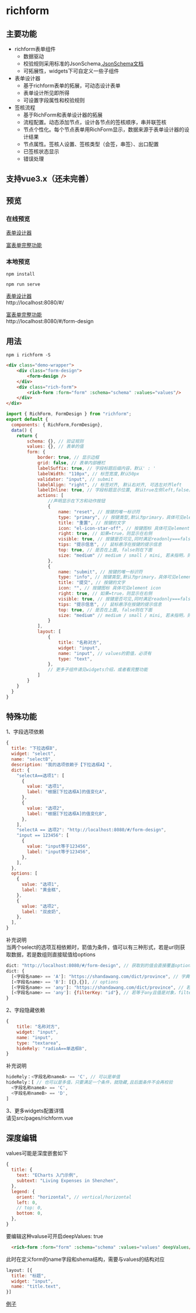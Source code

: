 # richform

## 主要功能
* richform表单组件
    * 数据驱动
    * 校验规则采用标准的JsonSchema,[JsonSchema文档](https://github.com/jingyuLin1999/richform/blob/main/JSON-Schema.md)
    * 可拓展性，widgets下可自定义一些子组件
* 表单设计器 
    * 基于richform表单的拓展，可动态设计表单
    * 表单设计所见即所得
    * 可设置字段属性和校验规则
* 签核流程 
    * 基于RichForm和表单设计器的拓展
    * 流程配置。动态添加节点，设计各节点的签核顺序，串并联签核
    * 节点个性化。每个节点表单用RichForm显示，数据来源于表单设计器的设计结果
    * 节点属性。签核人设置、签核类型（会签，串签）、出口配置
    * 已签核状态显示
    * 错误处理

## 支持vue3.x（还未完善）

## 预览

### 在线预览

[表单设计器](http://117.73.12.76/demo/richform/#/ )  

[富表单完整功能](http://117.73.12.76/demo/richform/#/form-design )   

### 本地预览
```
npm install

npm run serve
```
[表单设计器](http://localhost:8080/#/ )  
http://localhost:8080/#/  
 
[富表单完整功能](http://localhost:8080/#/form-design )   
http://localhost:8080/#/form-design   

## 用法
```
npm i richform -S
```

```html
<div class="demo-wrapper">
    <div class="form-design">
        <form-design />
    </div>
    <div class="rich-form">
        <rich-form :form="form" :schema="schema" :values="values"/>
    </div>
</div>
```

```js
import { RichForm, FormDesign } from "richform";
export default {
  components: { RichForm,FormDesign},
  data() {
    return {
        schema: {}, // 验证规则
        values: {}, // 表单的值
        form: {
            border: true, // 显示边框
            grid: false, // 表单内部栅栏
            labelSuffix: true, // 字段标题后缀内容，默认' : '
            labelWidth: "110px", // 标签宽度,默认50px
            validator: "input", // submit
            labelAlign: "right", // 标签对齐, 默认右对齐, 可选左对齐left
            labelInline: true, // 字段标题显示位置, 默认true左侧left,false显示在top上方
            actions: [
                //声明显示在下方和动作按钮
                {
                    name: "reset", // 按键的唯一标识符
                    type: "primary", // 按键类型,默认为primary，具体可见element button
                    title: "重置", // 按键的文字
                    icon: "el-icon-star-off", // 按键图标 具体可见element icon
                    right: true, // 如果=true，则显示在右侧
                    visible: true, // 按键是否可见,同时满足readonly===false和设置为true才会显示,默认为true
                    tips: "提示信息", // 鼠标悬浮在按键的提示信息
                    top: true, // 是否在上面, false则在下面
                    size: "medium" // medium / small / mini, 若未指明，则等同于form.size
                },
                {
                    name: "submit", // 按键的唯一标识符
                    type: "info", // 按键类型,默认为primary，具体可见element button
                    title: "提交", // 按键的文字
                    icon: "", // 按键图标 具体可见element icon
                    right: true, // 如果=true，则显示在右侧
                    visible: true, // 按键是否可见,同时满足readonly===false和设置为true才会显示,默认为true
                    tips: "提示信息", // 鼠标悬浮在按键的提示信息
                    top: true, // 是否在上面, false则在下面
                    size: "medium" // medium / small / mini, 若未指明，则等同于form.size
                }
            ],
            layout: [
                {
                    title: "名称对方",
                    widget: "input",
                    name: "input", // values的箭值，必须有
                    type: "text",
                },
                // 更多子组件请见widgets介绍，或者看完整功能
            ]
        }
    }
  }
}
```

## 特殊功能  
1、字段选项依赖  
```js
{
  title: "下拉选框B",
  widget: "select",
  name: "selectB",
  description: "我的选项依赖于【下拉选框A】",
  dict: {
    "selectA==选项1": [
      {
        value: "选项1",
        label: "根据[下拉选框A]的值变化A",
      },
      {
        value: "选项2",
        label: "根据[下拉选框A]的值变化B",
      },
    ],
    "selectA == 选项2": "http://localhost:8080/#/form-design",
    "input == 123456": [
      {
        value: "input等于123456",
        label: "input等于123456",
      },
    ],
  },
  options: [
    {
      value: "选项1",
      label: "黄金糕",
    },
    {
      value: "选项2",
      label: "双皮奶",
    },
  ],
}
```
补充说明  
当两个select的选项互相依赖时，箭值为条件，值可以有三种形式，若是url则获取数据，若是数组则直接赋值给options  
```js
dict: "http://localhost:8080/#/form-design", // 获取到的值会直接覆盖options
dict: {  
  [<字段名name> == 'A']: "https://shandawang.com/dict/province", // 字典，
  [<字段名name> == 'B']: [{},{}], // options
  [<字段名name> == 'any']: "https://shandawang.com/dict/province", // 若等于any且值是url，<字段名name>的值只要变化，就会带上<字段名name>值到后端过滤获取字典
  [<字段名name> == 'any']: {filterKey: "id"}, // 若等于any且值是对象，filterKey字段和options都必须有。<字段名name>的值只要变化，就会带上<字段名name>值到options中过滤。有一种特殊应用，当被依赖的字段值变化了，根据被依赖选项({label,value,other})的某个字段的值到当前options过滤，此时可配beRelyFilterKey如 {filterKey: "id",beRelyFilterKey: "other"}
}
```
2、字段隐藏依赖 
```js
{
    title: "名称对方",
    widget: "input",
    name: "input",
    type: "textarea",
    hideRely: "radioA==单选框B",
}
```
补充说明
```js
hideRely：<字段名称nameA> == 'C', // 可以是单值  
hideRely：[ // 也可以是多值，只要满足一个条件，就隐藏,且后面条件不会再校验   
  <字段名称nameA> == 'C',  
  <字段名称nameB> == 'D',
]
```
3、更多widgets配置详情  
请见src/pages/richform.vue

## 深度编辑  
values可能是深度嵌套如下  
```js
{
  title: {
    text: "ECharts 入门示例",
    subtext: "Living Expenses in Shenzhen",
  },
  legend: {
    orient: "horizontal", // vertical/horizontal
    left: 0,
    // top: 0,
    bottom: 0,
  },
}
```
要编辑这种valuse可开启deepValues: true  
```html
  <rich-form :form="form" :schema="schema" :values="values" deepValues/>
```
此时在定义form的name字段和shema结构，需要与values的结构对应    
```js
layout: [{
  title: "标题",
  widget: "input",
  name: "title.text",
}]
```
[例子](http://117.73.12.76/demo/richform/#/deep-values )  
